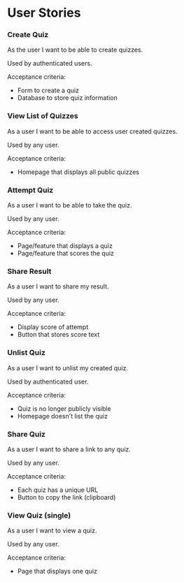 # User Stories 

### Create Quiz

As the user I want to be able to create quizzes.

Used by authenticated users.

Acceptance criteria: 
* Form to create a quiz 
* Database to store quiz information 

### View List of Quizzes 

As a user I want to be able to access user created quizzes.

Used by any user. 

Acceptance criteria: 
* Homepage that displays all public quizzes

### Attempt Quiz 

As a user I want to be able to take the quiz. 

Used by any user. 

Acceptance criteria: 
* Page/feature that displays a quiz 
* Page/feature that scores the quiz 

### Share Result

As a user I want to share my result. 

Used by any user. 

Acceptance criteria: 
* Display score of attempt 
* Button that stores score text 

### Unlist Quiz 

As a user I want to unlist my created quiz. 

Used by authenticated user.

Acceptance criteria: 
* Quiz is no longer publicly visible
* Homepage doesn't list the quiz

### Share Quiz 

As a user I want to share a link to any quiz. 

Used by any user. 

Acceptance criteria: 
* Each quiz has a unique URL
* Button to copy the link (clipboard)

### View Quiz (single)

As a user I want to view a quiz. 

Used by any user. 

Acceptance criteria: 
* Page that displays one quiz

